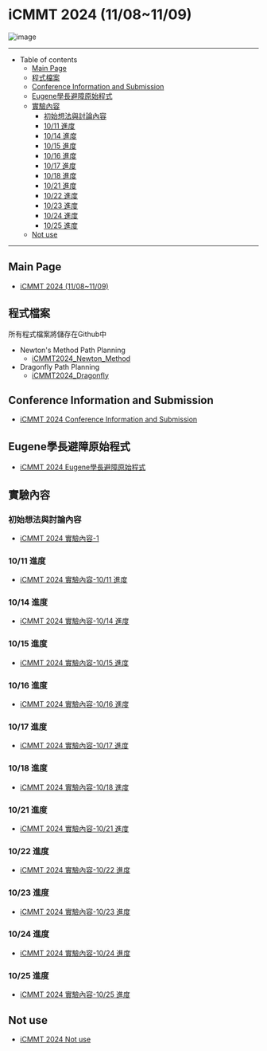 # iCMMT 2024 (11/08~11/09)

![image](https://hackmd.io/_uploads/BkRZZ95pR.png)

---

- Table of contents
  - [Main Page](#main-page)
  - [程式檔案](#程式檔案)
  - [Conference Information and Submission](#conference-information-and-submission)
  - [Eugene學長避障原始程式](#eugene學長避障原始程式)
  - [實驗內容](#實驗內容)
    - [初始想法與討論內容](#初始想法與討論內容)
    - [10/11 進度](#1011-進度)
    - [10/14 進度](#1014-進度)
    - [10/15 進度](#1015-進度)
    - [10/16 進度](#1016-進度)
    - [10/17 進度](#1017-進度)
    - [10/18 進度](#1018-進度)
    - [10/21 進度](#1021-進度)
    - [10/22 進度](#1022-進度)
    - [10/23 進度](#1023-進度)
    - [10/24 進度](#1024-進度)
    - [10/25 進度](#1025-進度)
  - [Not use](#not-use)

---

## Main Page

- [iCMMT 2024 (11/08~11/09)](https://hackmd.io/@JhenHeng/iCMMT_2024_Main_page)

## 程式檔案

所有程式檔案將儲存在Github中

- Newton's Method Path Planning
    - [iCMMT2024_Newton_Method](https://github.com/Jhenhenghu2001/iCMMT2024_Newton_Method)
- Dragonfly Path Planning
    - [iCMMT2024_Dragonfly](https://github.com/Jhenhenghu2001/iCMMT2024_Dragonfly)

## Conference Information and Submission

- [iCMMT 2024 Conference Information and Submission](https://hackmd.io/@JhenHeng/iCMMT_2024_Submission)

## Eugene學長避障原始程式

- [iCMMT 2024 Eugene學長避障原始程式](https://hackmd.io/@JhenHeng/iCMMT_2024_Eugene)

## 實驗內容

### 初始想法與討論內容

- [iCMMT 2024 實驗內容-1](https://hackmd.io/@JhenHeng/iCMMT_2024_Experiment-1)

### 10/11 進度

- [iCMMT 2024 實驗內容-10/11 進度](https://hackmd.io/@JhenHeng/iCMMT_2024_Experiment-1011)

### 10/14 進度

- [iCMMT 2024 實驗內容-10/14 進度](https://hackmd.io/@JhenHeng/iCMMT_2024_Experiment-1014)

### 10/15 進度

- [iCMMT 2024 實驗內容-10/15 進度](https://hackmd.io/@JhenHeng/iCMMT_2024_Experiment-1015)

### 10/16 進度

- [iCMMT 2024 實驗內容-10/16 進度](https://hackmd.io/@JhenHeng/iCMMT_2024_Experiment-1016)

### 10/17 進度

- [iCMMT 2024 實驗內容-10/17 進度](https://hackmd.io/@JhenHeng/iCMMT_2024_Experiment-1017)

### 10/18 進度

- [iCMMT 2024 實驗內容-10/18 進度](https://hackmd.io/@JhenHeng/iCMMT_2024_Experiment-1018)

### 10/21 進度

- [iCMMT 2024 實驗內容-10/21 進度](https://hackmd.io/@JhenHeng/iCMMT_2024_Experiment-1021)

### 10/22 進度

- [iCMMT 2024 實驗內容-10/22 進度](https://hackmd.io/@JhenHeng/iCMMT_2024_Experiment-1022)

### 10/23 進度

- [iCMMT 2024 實驗內容-10/23 進度](https://hackmd.io/@JhenHeng/iCMMT_2024_Experiment-1023)

### 10/24 進度

- [iCMMT 2024 實驗內容-10/24 進度](https://hackmd.io/@JhenHeng/iCMMT_2024_Experiment-1024)

### 10/25 進度

- [iCMMT 2024 實驗內容-10/25 進度](https://hackmd.io/@JhenHeng/iCMMT_2024_Experiment-1025)

## Not use

- [iCMMT 2024 Not use](https://hackmd.io/@JhenHeng/iCMMT_2024_Not_use)